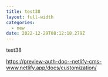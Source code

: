 ```yaml
---
title: test38
layout: full-width
categories:
  - new
date: 2022-12-29T08:12:18.279Z
---
```

t﻿est38

https://preview-auth-doc--netlify-cms-www.netlify.app/docs/customization/